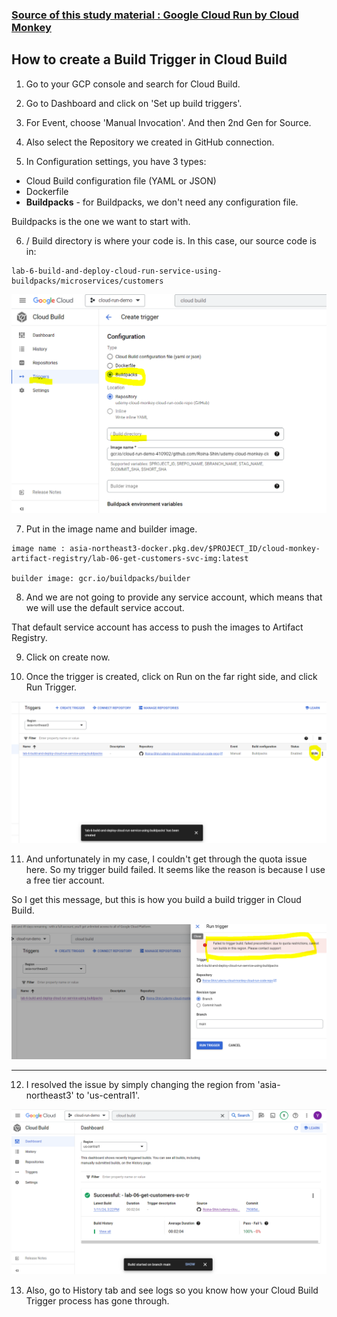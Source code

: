 ### [Source of this study material : Google Cloud Run by Cloud Monkey](https://www.udemy.com/course/google-cloud-run-hands-on-technical-deep-dive/)

## How to create a Build Trigger in Cloud Build

1. Go to your GCP console and search for Cloud Build.

2. Go to Dashboard and click on 'Set up build triggers'.

3. For Event, choose 'Manual Invocation'. And then 2nd Gen for Source.

4. Also select the Repository we created in GitHub connection.

5. In Configuration settings, you have 3 types:
- Cloud Build configuration file (YAML or JSON)
- Dockerfile
- **Buildpacks** - for Buildpacks, we don't need any configuration file.

Buildpacks is the one we want to start with.

6. / Build directory is where your code is.
In this case, our source code is in:

```
lab-6-build-and-deploy-cloud-run-service-using-buildpacks/microservices/customers
```

![Cloud-Run-Create-Trigger](/GCP_pictures/Cloud-Run-Create-Trigger.PNG "Create a Build Trigger in Cloud Build")


7. Put in the image name and builder image. 

```
image name : asia-northeast3-docker.pkg.dev/$PROJECT_ID/cloud-monkey-artifact-registry/lab-06-get-customers-svc-img:latest

builder image: gcr.io/buildpacks/builder
```

8. And we are not going to provide any service account, which means that we will use the default service accout.

That default service account has access to push the images to Artifact Registry.

9. Click on create now.

10. Once the trigger is created, click on Run on the far right side, and click Run Trigger.


![Cloud-Run-Trigger-Created](/GCP_pictures/Cloud-Run-Trigger-Created.PNG "Click Run on the far right side")


11. And unfortunately in my case, I couldn't get through the quota issue here.
So my trigger build failed. It seems like the reason is because I use a free tier account.

So I get this message, but this is how you build a build trigger in Cloud Build.


![Cloud-Run-Trigger-Failed](/GCP_pictures/Cloud-Run-Trigger-Failed.PNG "The Trigger Build failed due to quota issue")


---


12. I resolved the issue by simply changing the region from 'asia-northeast3' to 'us-central1'.



![Cloud-Run-Trigger-Success](/GCP_pictures/Cloud-Run-Trigger-Success.PNG "Now a Cloud Build Trigger successful")



13. Also, go to History tab and see logs so you know how your Cloud Build Trigger process has gone through.